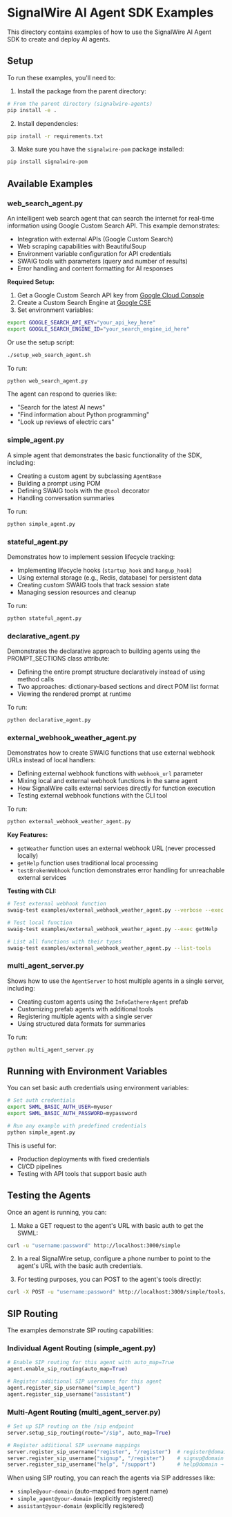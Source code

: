 # SignalWire AI Agent SDK Examples

This directory contains examples of how to use the SignalWire AI Agent SDK to create and deploy AI agents.

## Setup

To run these examples, you'll need to:

1. Install the package from the parent directory:

```bash
# From the parent directory (signalwire-agents)
pip install -e .
```

2. Install dependencies:

```bash
pip install -r requirements.txt
```

3. Make sure you have the `signalwire-pom` package installed:

```bash
pip install signalwire-pom
```

## Available Examples

### web_search_agent.py

An intelligent web search agent that can search the internet for real-time information using Google Custom Search API. This example demonstrates:
- Integration with external APIs (Google Custom Search)
- Web scraping capabilities with BeautifulSoup
- Environment variable configuration for API credentials
- SWAIG tools with parameters (query and number of results)
- Error handling and content formatting for AI responses

**Required Setup:**
1. Get a Google Custom Search API key from [Google Cloud Console](https://console.developers.google.com/)
2. Create a Custom Search Engine at [Google CSE](https://cse.google.com/cse/)
3. Set environment variables:

```bash
export GOOGLE_SEARCH_API_KEY="your_api_key_here"
export GOOGLE_SEARCH_ENGINE_ID="your_search_engine_id_here"
```

Or use the setup script:

```bash
./setup_web_search_agent.sh
```

To run:

```bash
python web_search_agent.py
```

The agent can respond to queries like:
- "Search for the latest AI news"
- "Find information about Python programming"
- "Look up reviews of electric cars"

### simple_agent.py

A simple agent that demonstrates the basic functionality of the SDK, including:
- Creating a custom agent by subclassing `AgentBase`
- Building a prompt using POM
- Defining SWAIG tools with the `@tool` decorator
- Handling conversation summaries

To run:

```bash
python simple_agent.py
```

### stateful_agent.py

Demonstrates how to implement session lifecycle tracking:
- Implementing lifecycle hooks (`startup_hook` and `hangup_hook`)
- Using external storage (e.g., Redis, database) for persistent data
- Creating custom SWAIG tools that track session state
- Managing session resources and cleanup

To run:

```bash
python stateful_agent.py
```

### declarative_agent.py

Demonstrates the declarative approach to building agents using the PROMPT_SECTIONS class attribute:
- Defining the entire prompt structure declaratively instead of using method calls
- Two approaches: dictionary-based sections and direct POM list format
- Viewing the rendered prompt at runtime

To run:

```bash
python declarative_agent.py
```

### external_webhook_weather_agent.py

Demonstrates how to create SWAIG functions that use external webhook URLs instead of local handlers:
- Defining external webhook functions with `webhook_url` parameter
- Mixing local and external webhook functions in the same agent
- How SignalWire calls external services directly for function execution
- Testing external webhook functions with the CLI tool

To run:

```bash
python external_webhook_weather_agent.py
```

**Key Features:**
- `getWeather` function uses an external webhook URL (never processed locally)
- `getHelp` function uses traditional local processing
- `testBrokenWebhook` function demonstrates error handling for unreachable external services

**Testing with CLI:**
```bash
# Test external webhook function
swaig-test examples/external_webhook_weather_agent.py --verbose --exec getWeather --location "New York"

# Test local function
swaig-test examples/external_webhook_weather_agent.py --exec getHelp

# List all functions with their types
swaig-test examples/external_webhook_weather_agent.py --list-tools
```

### multi_agent_server.py

Shows how to use the `AgentServer` to host multiple agents in a single server, including:
- Creating custom agents using the `InfoGathererAgent` prefab
- Customizing prefab agents with additional tools
- Registering multiple agents with a single server
- Using structured data formats for summaries

To run:

```bash
python multi_agent_server.py
```

## Running with Environment Variables

You can set basic auth credentials using environment variables:

```bash
# Set auth credentials
export SWML_BASIC_AUTH_USER=myuser
export SWML_BASIC_AUTH_PASSWORD=mypassword

# Run any example with predefined credentials
python simple_agent.py
```

This is useful for:
- Production deployments with fixed credentials
- CI/CD pipelines
- Testing with API tools that support basic auth

## Testing the Agents

Once an agent is running, you can:

1. Make a GET request to the agent's URL with basic auth to get the SWML:

```bash
curl -u "username:password" http://localhost:3000/simple
```

2. In a real SignalWire setup, configure a phone number to point to the agent's URL with the basic auth credentials.

3. For testing purposes, you can POST to the agent's tools directly:

```bash
curl -X POST -u "username:password" http://localhost:3000/simple/tools/get_time -H "Content-Type: application/json" -d '{}'
```

## SIP Routing

The examples demonstrate SIP routing capabilities:

### Individual Agent Routing (simple_agent.py)

```python
# Enable SIP routing for this agent with auto_map=True
agent.enable_sip_routing(auto_map=True)

# Register additional SIP usernames for this agent
agent.register_sip_username("simple_agent")
agent.register_sip_username("assistant")
```

### Multi-Agent Routing (multi_agent_server.py)

```python
# Set up SIP routing on the /sip endpoint
server.setup_sip_routing(route="/sip", auto_map=True)

# Register additional SIP username mappings
server.register_sip_username("register", "/register")  # register@domain → registration agent
server.register_sip_username("signup", "/register")    # signup@domain → registration agent
server.register_sip_username("help", "/support")       # help@domain → support agent
```

When using SIP routing, you can reach the agents via SIP addresses like:
- `simple@your-domain` (auto-mapped from agent name)
- `simple_agent@your-domain` (explicitly registered)
- `assistant@your-domain` (explicitly registered) 